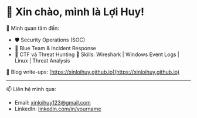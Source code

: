 # 👋 Xin chào, mình là Lợi Huy!

🎯 Mình quan tâm đến:
- 🛡️ Security Operations (SOC)
- 🧩 Blue Team & Incident Response
- 🧠 CTF và Threat Hunting
🧰 Skills: Wireshark | Windows Event Logs | Linux | Threat Analysis


📘 Blog write-ups: [https://xinloihuy.github.io](https://xinloihuy.github.io)

---

📫 Liên hệ mình qua:
- Email: xinloihuy123@gmail.com
- LinkedIn: [linkedin.com/in/yourname](https://linkedin.com/in/yourname)
